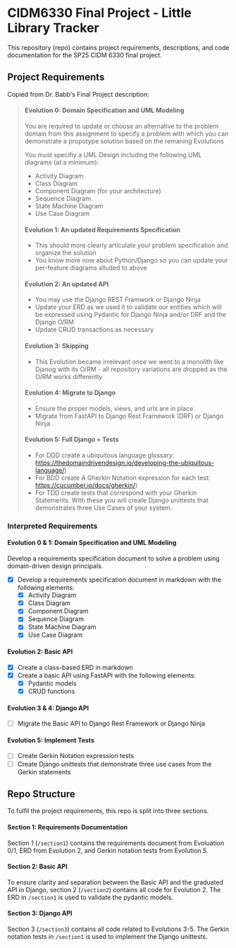 # CIDM6330 Final Project - Little Library Tracker
This repository (repo) contains project requirements, descriptions, and code documentation for the SP25 CIDM 6330 final project.

## Project Requirements
Copied from Dr. Babb's Final Project description:

>#### Evolution 0: Domain Specification and UML Modeling
>
>You are required to update or choose an alternative to the problem domain from this assignment to specify a problem with which you can demonstrate a propotype solution based on the remaning Evolutions
>
>You must specifiy a UML Design including the following UML diagrams (at a minimum):
>
> - Activity Diagram
> - Class Diagram
> - Component Diagram (for your architecture)
> - Sequence Diagram
> - State Machine Diagram
> - Use Case Diagram
>#### Evolution 1: An updated Requirements  Specification
> - This should more clearly articulate your problem specification and organize the solution
> - You know more now about Python/Django so you can update your per-feature diagrams alluded to above
>#### Evolution 2: An updated API
> - You may use the Django REST Framwork or Django Ninja
> - Update your ERD as we used it to validate our entities which will be expressed using Pydantic for Django Ninja and/or DRF and the Django O/RM
> - Update CRUD transactions as necessary
>#### Evolution 3: Skipping
> - This Evolution became irrelevant once we went to a monolith like Djanog with its O/RM - all repository variations are dropped as the O/RM works differently
>#### Evolution 4: Migrate to Django
> - Ensure the proper models, views, and urls are in place
> - Migrate from FastAPI to Django Rest Framework (DRF) or Django Ninja
>#### Evolution 5: Full Django + Tests
> - For DDD create a ubiquitous language glossary: https://thedomaindrivendesign.io/developing-the-ubiquitous-language/)
> - For BDD create A Gherkin Notation expression for each test: https://cucumber.io/docs/gherkin/)
> - For TDD create tests that correspond with your Gherkin Statements.
With these you will create Django unittests that demonstrates three Use Cases of your system.

### Interpreted Requirements
#### Evolution 0 & 1: Domain Specification and UML Modeling
Develop a requirements specification document to solve a problem using domain-driven design principals.
- [x] Develop a requirements specification document in markdown with the following elements:
    - [x] Activity Diagram
    - [x] Class Diagram
    - [x] Component Diagram
    - [x] Sequence Diagram
    - [x] State Machine Diagram
    - [x] Use Case Diagram

#### Evolution 2: Basic API
- [x] Create a class-based ERD in markdown
- [x] Create a basic API using FastAPI with the following elements:
    - [x] Pydantic models
    - [x] CRUD functions

#### Evolution 3 & 4: Django API
- [ ] Migrate the Basic API to Django Rest Framework or Django Ninja

#### Evolution 5: Implement Tests
- [ ] Create Gerkin Notation expression tests
- [ ] Create Django unittests that demonstrate three use cases from the Gerkin statements

## Repo Structure
To fulfil the project requirements, this repo is split into three sections.

#### Section 1: Requirements Documentation
Section 1 (`` /section1 ``) contains the requirements document from Evoluation 0/1, ERD from Evolution 2, and Gerkin notation tests from Evolution 5.

#### Section 2: Basic API
To ensure clarity and separation between the Basic API and the graduated API in Django, section 2 (`` /section2 ``) contains all code for Evolution 2. The ERD in ``/section1`` is used to validate the pydantic models.

#### Section 3: Django API
Section 3 (`` /section3 ``) contains all code related to Evolutions 3-5. The Gerkin notation tests in ``/section1`` is used to implement the Django unittests.
